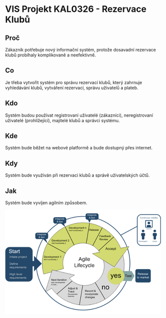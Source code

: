 # VIS Projekt KAL0326 - Rezervace Klubů

## Proč
Zákazník potřebuje nový informační systém, protože dosavadní rezervace klubů probíhaly komplikovaně a neefektivně.

## Co
Je třeba vytvořit systém pro správu rezervací klubů, který zahrnuje vyhledávání klubů, vytváření rezervací, správu uživatelů a plateb.

## Kdo
Systém budou používat registrovaní uživatelé (zákazníci), neregistrovaní uživatelé (prohlížející), majitelé klubů a správci systému.

## Kde
Systém bude běžet na webové platformě a bude dostupný přes internet.

## Kdy
Systém bude využíván při rezervaci klubů a správě uživatelských účtů.

## Jak
Systém bude vyvíjen agilním způsobem.

![Alt text](VIS_agile.png)
